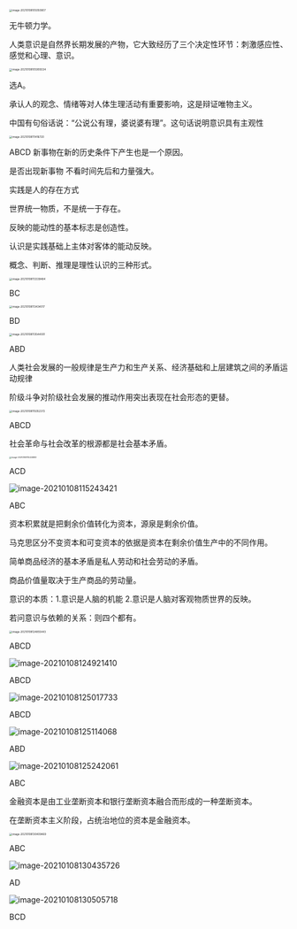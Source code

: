 <img src="C:\Users\HeHao\AppData\Roaming\Typora\typora-user-images\image-20210108105050807.png" alt="image-20210108105050807" style="zoom:33%;" />

无牛顿力学。

人类意识是自然界长期发展的产物，它大致经历了三个决定性环节：刺激感应性、感觉和心理、意识。

<img src="C:\Users\HeHao\AppData\Roaming\Typora\typora-user-images\image-20210108105909334.png" alt="image-20210108105909334" style="zoom:33%;" />

选A。

承认人的观念、情绪等对人体生理活动有重要影响，这是辩证唯物主义。

中国有句俗话说：“公说公有理，婆说婆有理”。这句话说明意识具有主观性

<img src="C:\Users\HeHao\AppData\Roaming\Typora\typora-user-images\image-20210108111416720.png" alt="image-20210108111416720" style="zoom:33%;" />

ABCD 新事物在新的历史条件下产生也是一个原因。

是否出现新事物 不看时间先后和力量强大。

实践是人的存在方式

世界统一物质，不是统一于存在。

反映的能动性的基本标志是创造性。

认识是实践基础上主体对客体的能动反映。

概念、判断、推理是理性认识的三种形式。

<img src="C:\Users\HeHao\AppData\Roaming\Typora\typora-user-images\image-20210108113339484.png" alt="image-20210108113339484" style="zoom:33%;" />

BC

<img src="C:\Users\HeHao\AppData\Roaming\Typora\typora-user-images\image-20210108113434017.png" alt="image-20210108113434017" style="zoom:33%;" />

BD

<img src="C:\Users\HeHao\AppData\Roaming\Typora\typora-user-images\image-20210108113544001.png" alt="image-20210108113544001" style="zoom:33%;" />

ABD

人类社会发展的一般规律是生产力和生产关系、经济基础和上层建筑之间的矛盾运动规律

阶级斗争对阶级社会发展的推动作用突出表现在社会形态的更替。

<img src="C:\Users\HeHao\AppData\Roaming\Typora\typora-user-images\image-20210108115052372.png" alt="image-20210108115052372" style="zoom:33%;" />

ABCD

社会革命与社会改革的根源都是社会基本矛盾。

<img src="C:\Users\HeHao\AppData\Roaming\Typora\typora-user-images\image-20210108115226993.png" alt="image-20210108115226993" style="zoom:25%;" />

ACD

![image-20210108115243421](C:\Users\HeHao\AppData\Roaming\Typora\typora-user-images\image-20210108115243421.png)

ABC

资本积累就是把剩余价值转化为资本，源泉是剩余价值。

马克思区分不变资本和可变资本的依据是资本在剩余价值生产中的不同作用。

简单商品经济的基本矛盾是私人劳动和社会劳动的矛盾。

商品价值量取决于生产商品的劳动量。

意识的本质：1.意识是人脑的机能 2.意识是人脑对客观物质世界的反映。

若问意识与依赖的关系：则四个都有。

<img src="C:\Users\HeHao\AppData\Roaming\Typora\typora-user-images\image-20210108124855443.png" alt="image-20210108124855443" style="zoom:33%;" />

ABCD

![image-20210108124921410](C:\Users\HeHao\AppData\Roaming\Typora\typora-user-images\image-20210108124921410.png)

ABCD

![image-20210108125017733](C:\Users\HeHao\AppData\Roaming\Typora\typora-user-images\image-20210108125017733.png)

ABCD

![image-20210108125114068](C:\Users\HeHao\AppData\Roaming\Typora\typora-user-images\image-20210108125114068.png)

ABD

![image-20210108125242061](C:\Users\HeHao\AppData\Roaming\Typora\typora-user-images\image-20210108125242061.png)

ABC

金融资本是由工业垄断资本和银行垄断资本融合而形成的一种垄断资本。

在垄断资本主义阶段，占统治地位的资本是金融资本。

<img src="C:\Users\HeHao\AppData\Roaming\Typora\typora-user-images\image-20210108130409469.png" alt="image-20210108130409469" style="zoom: 33%;" />

ABC

![image-20210108130435726](C:\Users\HeHao\AppData\Roaming\Typora\typora-user-images\image-20210108130435726.png)

AD

![image-20210108130505718](C:\Users\HeHao\AppData\Roaming\Typora\typora-user-images\image-20210108130505718.png)

BCD